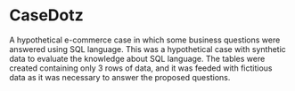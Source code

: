 # CaseDotz
A hypothetical e-commerce case in which some business questions were answered using SQL language.
This was a hypothetical case with synthetic data to evaluate the knowledge about SQL language. The tables were created containing only 3 rows of data, and it was feeded with fictitious data as it was necessary to answer the proposed questions.
